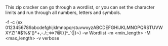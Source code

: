This zip cracker can go through a wordlist, or you can set the character limits and run through all numbers, letters and symbols.  

-f <zipfile> 
-c <charset> (ex 0123456789abcdefghijklmnopqrstuvwxyzABCDEFGHIJKLMNOPQRSTUVWXYZ!"#$%&\'()*+,-./:;<=>?@[\\]^_`{|}~)
-w Wordlist
-m <min_length>
-M <max_length> 
-v verbose
